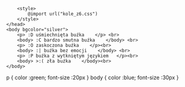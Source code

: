 <html> 
    <head>
        <meta http-equiv="Content-Type" content="text/html ; charset=utf-8">

        <style>
            @import url("kole_z6.css")
        </style>
    </head>
    <body bgcolor="silver">
        <p> :D uśmiechnięta buźka    </p> <br>
        <body> :C bardzo smutna buźka    </body> <br>
        <p> :O zaskoczona buźka    </p><br>
        <body> :| buźka bez emocji    </body> <br>
        <p> :P buźka z wytkniętym językiem   </p><br>
        <body> >:( zła buźka    </body><br>
    </body>
</html>

p { 
    color :green;
    font-size :20px
}
body {
    color :blue;
    font-size :30px
}
